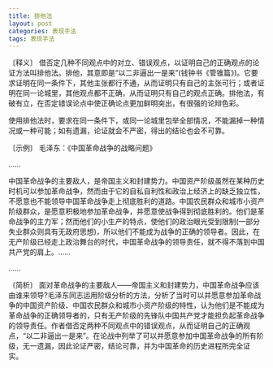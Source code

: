```yaml
---
title: 排他法
layout: post
categories: 表现手法
tags: 表现手法
---
```


〔释义〕 借否定几种不同观点中的对立、错误观点，以证明自己的正确观点的论证方法叫排他法。排他，其意即是“以二非逼出一是来”(钱钟书《管锥篇》)。它要求证明在同一条件下，其他主张都行不通，从而证明只有自己的主张可行；或者证明在同一论城里，其他观点都不正确，从而证明只有自己的观点正确。排他法，有破有立，在否定错误论点中使正确论点更加鲜明突出，有很强的论辩色彩。

使用排他法时，要求在同一条件下，或同一论城里包举全部情况，不能漏掉一种情况或一种可能；如有遗漏，论证就会不严密，得出的结论也会不可靠。

〔示例〕 毛泽东：《中国革命战争的战略问题》

……

中国革命战争的主要敌人，是帝国主义和封建势力。中国资产阶级虽然在某种历史时机可以参加革命战争，然而由于它的自私自利性和政治上经济上的缺乏独立性，不愿意也不能领导中国革命战争走上彻底胜利的道路。中国农民群众和城市小资产阶级群众，是愿意积极地参加革命战争，并愿意使战争得到彻底胜利的。他们是革命战争的主力军；然而他们的小生产的特点，使他们的政治眼光受到限制(一部分失业群众则具有无政府思想)，所以他们不能成为战争的正确的领导者。因此，在无产阶级已经走上政治舞台的时代，中国革命战争的领导责任，就不得不落到中国共产党的肩上。……

……

〔简析〕 面对革命战争的主要敌人——帝国主义和封建势力，中国革命战争应该由谁来领导?毛泽东同志运用阶级分析的方法，分析了当时可以并愿意参加革命战争的中国资产阶级、中国农民群众和城市小资产阶级的特性，认为他们是不能成为革命战争的正确领导者的，只有无产阶级的先锋队中国共产党才能担负起革命战争的领导责任。作者借否定两种不同观点中的错误观点，从而证明自己的正确观点，“以二非逼出一是来”。在论战中列举了可以并愿意参加中国革命战争的所有阶级，无一遗漏，因此论证严密，结论可靠，并为中国革命的历史进程所完全证实。 